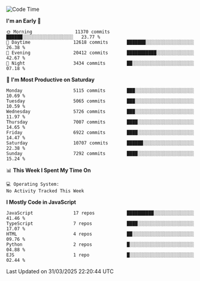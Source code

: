 <!--START_SECTION:waka-->
![Code Time](http://img.shields.io/badge/Code%20Time-3%2C498%20hrs%2059%20mins-blue)

**I'm an Early 🐤** 

```text
🌞 Morning                11370 commits       ██████░░░░░░░░░░░░░░░░░░░   23.77 % 
🌆 Daytime                12618 commits       ███████░░░░░░░░░░░░░░░░░░   26.38 % 
🌃 Evening                20412 commits       ███████████░░░░░░░░░░░░░░   42.67 % 
🌙 Night                  3434 commits        ██░░░░░░░░░░░░░░░░░░░░░░░   07.18 % 
```
📅 **I'm Most Productive on Saturday** 

```text
Monday                   5115 commits        ███░░░░░░░░░░░░░░░░░░░░░░   10.69 % 
Tuesday                  5065 commits        ███░░░░░░░░░░░░░░░░░░░░░░   10.59 % 
Wednesday                5726 commits        ███░░░░░░░░░░░░░░░░░░░░░░   11.97 % 
Thursday                 7007 commits        ████░░░░░░░░░░░░░░░░░░░░░   14.65 % 
Friday                   6922 commits        ████░░░░░░░░░░░░░░░░░░░░░   14.47 % 
Saturday                 10707 commits       ██████░░░░░░░░░░░░░░░░░░░   22.38 % 
Sunday                   7292 commits        ████░░░░░░░░░░░░░░░░░░░░░   15.24 % 
```


📊 **This Week I Spent My Time On** 

```text
💻 Operating System: 
No Activity Tracked This Week
```

**I Mostly Code in JavaScript** 

```text
JavaScript               17 repos            ██████████░░░░░░░░░░░░░░░   41.46 % 
TypeScript               7 repos             ████░░░░░░░░░░░░░░░░░░░░░   17.07 % 
HTML                     4 repos             ██░░░░░░░░░░░░░░░░░░░░░░░   09.76 % 
Python                   2 repos             █░░░░░░░░░░░░░░░░░░░░░░░░   04.88 % 
EJS                      1 repo              █░░░░░░░░░░░░░░░░░░░░░░░░   02.44 % 
```




 Last Updated on 31/03/2025 22:20:44 UTC
<!--END_SECTION:waka-->

<!--
**likaiqiang/likaiqiang** is a ✨ _special_ ✨ repository because its `README.md` (this file) appears on your GitHub profile.

Here are some ideas to get you started:

- 🔭 I’m currently working on ...
- 🌱 I’m currently learning ...
- 👯 I’m looking to collaborate on ...
- 🤔 I’m looking for help with ...
- 💬 Ask me about ...
- 📫 How to reach me: ...
- 😄 Pronouns: ...
- ⚡ Fun fact: ...
-->
